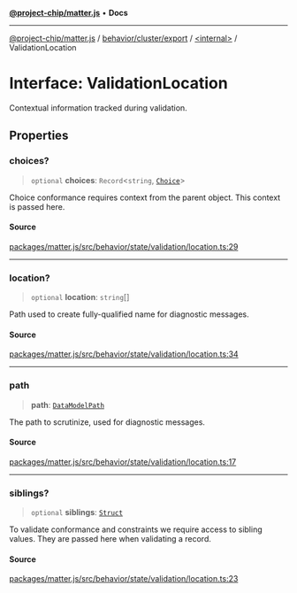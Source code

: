 [**@project-chip/matter.js**](../../../../../README.md) • **Docs**

***

[@project-chip/matter.js](../../../../../modules.md) / [behavior/cluster/export](../../README.md) / [\<internal\>](../README.md) / ValidationLocation

# Interface: ValidationLocation

Contextual information tracked during validation.

## Properties

### choices?

> `optional` **choices**: `Record`\<`string`, [`Choice`](../namespaces/ValidationLocation/interfaces/Choice.md)\>

Choice conformance requires context from the parent object.  This
context is passed here.

#### Source

[packages/matter.js/src/behavior/state/validation/location.ts:29](https://github.com/project-chip/matter.js/blob/7a8cbb56b87d4ccf34bec5a9a95ab40a1711324f/packages/matter.js/src/behavior/state/validation/location.ts#L29)

***

### location?

> `optional` **location**: `string`[]

Path used to create fully-qualified name for diagnostic messages.

#### Source

[packages/matter.js/src/behavior/state/validation/location.ts:34](https://github.com/project-chip/matter.js/blob/7a8cbb56b87d4ccf34bec5a9a95ab40a1711324f/packages/matter.js/src/behavior/state/validation/location.ts#L34)

***

### path

> **path**: [`DataModelPath`](DataModelPath.md)

The path to scrutinize, used for diagnostic messages.

#### Source

[packages/matter.js/src/behavior/state/validation/location.ts:17](https://github.com/project-chip/matter.js/blob/7a8cbb56b87d4ccf34bec5a9a95ab40a1711324f/packages/matter.js/src/behavior/state/validation/location.ts#L17)

***

### siblings?

> `optional` **siblings**: [`Struct`](../README.md#struct)

To validate conformance and constraints we require access to sibling
values.  They are passed here when validating a record.

#### Source

[packages/matter.js/src/behavior/state/validation/location.ts:23](https://github.com/project-chip/matter.js/blob/7a8cbb56b87d4ccf34bec5a9a95ab40a1711324f/packages/matter.js/src/behavior/state/validation/location.ts#L23)
